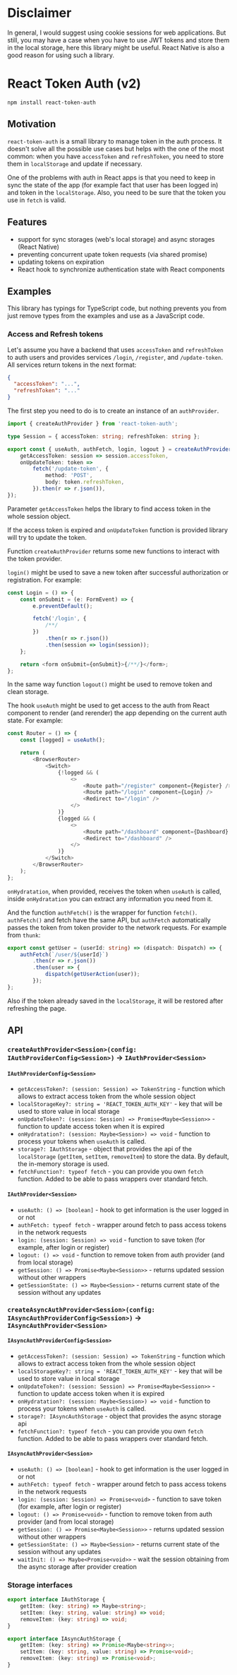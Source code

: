 # Disclaimer

In general, I would suggest using cookie sessions for web applications.
But still, you may have a case when you have to use JWT tokens and store them in the local storage,
here this library might be useful.
React Native is also a good reason for using such a library.

# React Token Auth (v2)

`npm install react-token-auth`

## Motivation

`react-token-auth` is a small library to manage token in the auth process.
It doesn't solve all the possible use cases but helps with the one of
the most common: when you have `accessToken` and `refreshToken`, you
need to store them in `localStorage` and update if necessary.

One of the problems with auth in React apps is that you need to keep in sync the
state of the app (for example fact that user has been logged in) and token in
the `localStorage`. Also, you need to be sure that the token you use in `fetch`
is valid.

## Features

-   support for sync storages (web's local storage) and async storages (React Native)
-   preventing concurrent upate token requests (via shared promise)
-   updating tokens on expiration
-   React hook to synchronize authentication state with React components

## Examples

This library has typings for TypeScript code, but nothing prevents you from just
remove types from the examples and use as a JavaScript code.

### Access and Refresh tokens

Let's assume you have a backend that uses `accessToken` and `refreshToken` to auth
users and provides services `/login`, `/register`, and `/update-token`. All services
return tokens in the next format:

```json
{
  "accessToken": "...",
  "refreshToken": "..."
}
```

The first step you need to do is to create an instance of an `authProvider`.

```typescript
import { createAuthProvider } from 'react-token-auth';

type Session = { accessToken: string; refreshToken: string };

export const { useAuth, authFetch, login, logout } = createAuthProvider<Session>({
    getAccessToken: session => session.accessToken,
    onUpdateToken: token =>
        fetch('/update-token', {
            method: 'POST',
            body: token.refreshToken,
        }).then(r => r.json()),
});
```

Parameter `getAccessToken` helps the library to find access token in the
whole session object.

If the access token is expired and `onUpdateToken` function is
provided library will try to update the token.

Function `createAuthProvider` returns some new functions to interact with
the token provider.

`login()` might be used to save a new token after successful authorization
or registration. For example:

```typescript jsx
const Login = () => {
    const onSubmit = (e: FormEvent) => {
        e.preventDefault();

        fetch('/login', {
            /**/
        })
            .then(r => r.json())
            .then(session => login(session));
    };

    return <form onSubmit={onSubmit}>{/**/}</form>;
};
```

In the same way function `logout()` might be used to remove
token and clean storage.

The hook `useAuth` might be used to get access to the auth from React
component to render (and rerender) the app depending on the current
auth state. For example:

```typescript jsx
const Router = () => {
    const [logged] = useAuth();

    return (
        <BrowserRouter>
            <Switch>
                {!logged && (
                    <>
                        <Route path="/register" component={Register} />
                        <Route path="/login" component={Login} />
                        <Redirect to="/login" />
                    </>
                )}
                {logged && (
                    <>
                        <Route path="/dashboard" component={Dashboard} exact />
                        <Redirect to="/dashboard" />
                    </>
                )}
            </Switch>
        </BrowserRouter>
    );
};
```

`onHydratation`, when provided, receives the token when `useAuth` is called, inside `onHydratation` you can extract any information you need from it.

And the function `authFetch()` is the wrapper for function `fetch()`.
`authFetch()` and fetch have the same API, but `authFetch` automatically
passes the token from token provider to the network requests. For example
from `thunk`:

```typescript
export const getUser = (userId: string) => (dispatch: Dispatch) => {
    authFetch(`/user/${userId}`)
        .then(r => r.json())
        .then(user => {
            dispatch(getUserAction(user));
        });
};
```

Also if the token already saved in the `localStorage`, it
will be restored after refreshing the page.

## API

### `createAuthProvider<Session>(config: IAuthProviderConfig<Session>)` -> `IAuthProvider<Session>`

#### `IAuthProviderConfig<Session>`

-   `getAccessToken?: (session: Session) => TokenString` - function which allows to extract access token from the whole session object
-   `localStorageKey?: string = 'REACT_TOKEN_AUTH_KEY'` - key that will be used to store value in local storage
-   `onUpdateToken?: (session: Session) => Promise<Maybe<Session>>` - function to update access token when it is expired
-   `onHydratation?: (session: Maybe<Session>) => void` - function to process your tokens when `useAuth` is called.
-   `storage?: IAuthStorage` - object that provides the api of the `localStorage` (`getItem`, `setItem`, `removeItem`) to store the data. By default, the in-memory storage is used.
-   `fetchFunction?: typeof fetch` - you can provide you own `fetch` function. Added to be able to pass wrappers over standard fetch.

#### `IAuthProvider<Session>`

-   `useAuth: () => [boolean]` - hook to get information is the user logged in or not
-   `authFetch: typeof fetch` - wrapper around fetch to pass access tokens in the network requests
-   `login: (session: Session) => void` - function to save token (for example, after login or register)
-   `logout: () => void` - function to remove token from auth provider (and from local storage)
-   `getSession: () => Promise<Maybe<Session>>` - returns updated session without other wrappers
-   `getSessionState: () => Maybe<Session>` - returns current state of the session without any updates

### `createAsyncAuthProvider<Session>(config: IAsyncAuthProviderConfig<Session>)` -> `IAsyncAuthProvider<Session>`

#### `IAsyncAuthProviderConfig<Session>`

-   `getAccessToken?: (session: Session) => TokenString` - function which allows to extract access token from the whole session object
-   `localStorageKey?: string = 'REACT_TOKEN_AUTH_KEY'` - key that will be used to store value in local storage
-   `onUpdateToken?: (session: Session) => Promise<Maybe<Session>>` - function to update access token when it is expired
-   `onHydratation?: (session: Maybe<Session>) => void` - function to process your tokens when `useAuth` is called.
-   `storage?: IAsyncAuthStorage` - object that provides the async storage api
-   `fetchFunction?: typeof fetch` - you can provide you own `fetch` function. Added to be able to pass wrappers over standard fetch.

#### `IAsyncAuthProvider<Session>`

-   `useAuth: () => [boolean]` - hook to get information is the user logged in or not
-   `authFetch: typeof fetch` - wrapper around fetch to pass access tokens in the network requests
-   `login: (session: Session) => Promise<void>` - function to save token (for example, after login or register)
-   `logout: () => Promise<void>` - function to remove token from auth provider (and from local storage)
-   `getSession: () => Promise<Maybe<Session>>` - returns updated session without other wrappers
-   `getSessionState: () => Maybe<Session>` - returns current state of the session without any updates
-   `waitInit: () => Maybe<Promise<void>>` - wait the session obtaining from the async storage after provider creation

### Storage interfaces

```typescript
export interface IAuthStorage {
    getItem: (key: string) => Maybe<string>;
    setItem: (key: string, value: string) => void;
    removeItem: (key: string) => void;
}
```

```typescript
export interface IAsyncAuthStorage {
    getItem: (key: string) => Promise<Maybe<string>>;
    setItem: (key: string, value: string) => Promise<void>;
    removeItem: (key: string) => Promise<void>;
}
```
